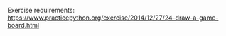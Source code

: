 Exercise requirements: https://www.practicepython.org/exercise/2014/12/27/24-draw-a-game-board.html
